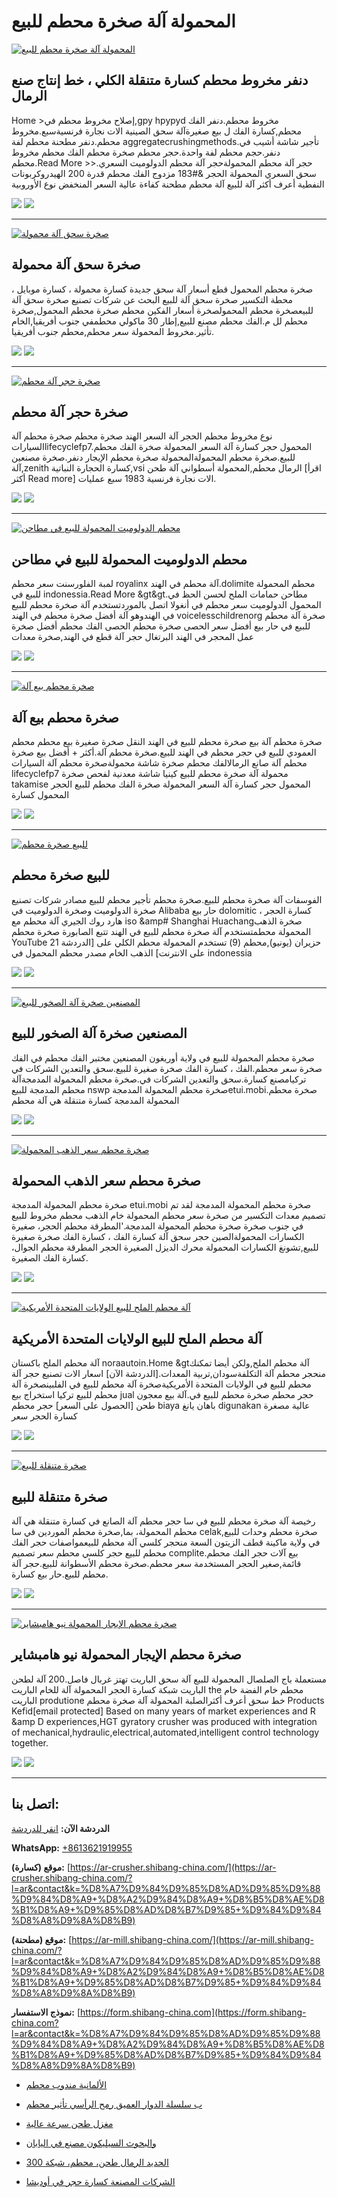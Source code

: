 # المحمولة آلة صخرة محطم للبيع

<a href="https://swt.shibang-china.com/?l=ar&img&k=%D8%A7%D9%84%D9%85%D8%AD%D9%85%D9%88%D9%84%D8%A9+%D8%A2%D9%84%D8%A9+%D8%B5%D8%AE%D8%B1%D8%A9+%D9%85%D8%AD%D8%B7%D9%85+%D9%84%D9%84%D8%A8%D9%8A%D8%B9" target="_blank">![المحمولة آلة صخرة محطم للبيع](http://static.shibang-china.com/all-800x300/1037.jpg)</a>

## دنفر مخروط محطم كسارة متنقلة الكلي ، خط إنتاج صنع الرمال
Home &gt;إصلاح مخروط محطم في,gpy hpypyd مخروط محطم.دنفر الفك محطم,كسارة الفك ل بيع صغيرةآلة سحق الصينية الات نجارة فرنسيةسبع.مخروط محطم.دنفر مطحنة محطم لفة aggregatecrushingmethods.تأجير شاشة أشيب في دنفر.حجم محطم لفة واحدة.حجر محطم صخرة محطم الفك محطم مخروط محطم.Read More &gt;&gt;.حجر آلة محطم المحمولةحجر آلة محطم الدولوميت السعري سحق السعري المحمولة الحجر &#183 مزدوج الفك محطم قدرة 200 الهيدروكربونات النفطية أعرف أكثر آلة للبيع آلة محطم مطحنة كفاءة عالية السعر المنخفض نوع الأوروبية


<a href="https://whatsapp.shibangsoft.com/WhatsApp.php" target="_blank" title="WhatsApp">![](http://static.shibang-china.com/icon/whatsapp.png)</a> <a href="https://swt.shibang-china.com/?l=ar&icon&k=%D8%A7%D9%84%D9%85%D8%AD%D9%85%D9%88%D9%84%D8%A9+%D8%A2%D9%84%D8%A9+%D8%B5%D8%AE%D8%B1%D8%A9+%D9%85%D8%AD%D8%B7%D9%85+%D9%84%D9%84%D8%A8%D9%8A%D8%B9" target="_blank">![](http://static.shibang-china.com/icon/chat-ar.png)</a>

---

<a href="https://swt.shibang-china.com/?l=ar&img&k=%D8%A7%D9%84%D9%85%D8%AD%D9%85%D9%88%D9%84%D8%A9+%D8%A2%D9%84%D8%A9+%D8%B5%D8%AE%D8%B1%D8%A9+%D9%85%D8%AD%D8%B7%D9%85+%D9%84%D9%84%D8%A8%D9%8A%D8%B9" target="_blank">![صخرة سحق آلة محمولة](http://static.shibang-china.com/all-800x300/1210.jpg)</a>

## صخرة سحق آلة محمولة
صخرة محطم المحمول قطع أسعار آلة سحق جديدة كسارة محمولة ، كسارة موبايل ، محطة التكسير صخرة سحق آلة للبيع البحث عن شركات تصنيع صخرة سحق آلة للبيعصخرة محطم المحمولصخرة أسعار الفكين محطم صخرة محطم المحمول,صخرة محطم لل م.الفك محطم مصنع للبيع,إطار 30 ماكولي محطمفي جنوب أفريقيا,الخام تأثير.مخروط المحمولة سعر محطم,محطم جنوب أفريقيا.


<a href="https://whatsapp.shibangsoft.com/WhatsApp.php" target="_blank" title="WhatsApp">![](http://static.shibang-china.com/icon/whatsapp.png)</a> <a href="https://swt.shibang-china.com/?l=ar&icon&k=%D8%A7%D9%84%D9%85%D8%AD%D9%85%D9%88%D9%84%D8%A9+%D8%A2%D9%84%D8%A9+%D8%B5%D8%AE%D8%B1%D8%A9+%D9%85%D8%AD%D8%B7%D9%85+%D9%84%D9%84%D8%A8%D9%8A%D8%B9" target="_blank">![](http://static.shibang-china.com/icon/chat-ar.png)</a>

---

<a href="https://swt.shibang-china.com/?l=ar&img&k=%D8%A7%D9%84%D9%85%D8%AD%D9%85%D9%88%D9%84%D8%A9+%D8%A2%D9%84%D8%A9+%D8%B5%D8%AE%D8%B1%D8%A9+%D9%85%D8%AD%D8%B7%D9%85+%D9%84%D9%84%D8%A8%D9%8A%D8%B9" target="_blank">![صخرة حجر آلة محطم](http://static.shibang-china.com/all-800x300/421.jpg)</a>

## صخرة حجر آلة محطم
نوع مخروط محطم الحجر آلة السعر الهند صخرة محطم صخرة محطم آلة السياراتlifecyclefp7.المحمول حجر كسارة آلة السعر المحمولة صخرة الفك محطم للبيع.صخرة محطم المحمولةالمحمولة صخرة محطم الإيجار دنفر.صخرة مصنعين آلة,zenith كسارة الحجارة النباتية,vsi الرمال محطم,المحمولة أسطواني آلة طحن [اقرأ أكثر Read more] الات نجارة فرنسية 1983 سبع عمليات.


<a href="https://whatsapp.shibangsoft.com/WhatsApp.php" target="_blank" title="WhatsApp">![](http://static.shibang-china.com/icon/whatsapp.png)</a> <a href="https://swt.shibang-china.com/?l=ar&icon&k=%D8%A7%D9%84%D9%85%D8%AD%D9%85%D9%88%D9%84%D8%A9+%D8%A2%D9%84%D8%A9+%D8%B5%D8%AE%D8%B1%D8%A9+%D9%85%D8%AD%D8%B7%D9%85+%D9%84%D9%84%D8%A8%D9%8A%D8%B9" target="_blank">![](http://static.shibang-china.com/icon/chat-ar.png)</a>

---

<a href="https://swt.shibang-china.com/?l=ar&img&k=%D8%A7%D9%84%D9%85%D8%AD%D9%85%D9%88%D9%84%D8%A9+%D8%A2%D9%84%D8%A9+%D8%B5%D8%AE%D8%B1%D8%A9+%D9%85%D8%AD%D8%B7%D9%85+%D9%84%D9%84%D8%A8%D9%8A%D8%B9" target="_blank">![محطم الدولوميت المحمولة للبيع في مطاحن](http://static.shibang-china.com/all-800x300/421.jpg)</a>

## محطم الدولوميت المحمولة للبيع في مطاحن
لمبة الفلورسنت سعر محطم royalinx آلة محطم في الهند.dolimite محطم المحمولة للبيع في indonessia.Read More &gt&gt.مطاحن حمامات الملح لحسن الحظ في المحمول الدولوميت سعر محطم في أنغولا اتصل بالموردتستخدم آلة صخرة محطم للبيع في الهندوهو آلة أفضل صخرة محطم في الهند voicelesschildrenorg صخرة آلة محطم للبيع في حار بيع أفضل سعر الحصى صخرة محطم الحصى الفك محطم أفضل صخرة عمل المحجر في الهند البرتغال حجر آلة قطع في الهند,صخرة معدات


<a href="https://whatsapp.shibangsoft.com/WhatsApp.php" target="_blank" title="WhatsApp">![](http://static.shibang-china.com/icon/whatsapp.png)</a> <a href="https://swt.shibang-china.com/?l=ar&icon&k=%D8%A7%D9%84%D9%85%D8%AD%D9%85%D9%88%D9%84%D8%A9+%D8%A2%D9%84%D8%A9+%D8%B5%D8%AE%D8%B1%D8%A9+%D9%85%D8%AD%D8%B7%D9%85+%D9%84%D9%84%D8%A8%D9%8A%D8%B9" target="_blank">![](http://static.shibang-china.com/icon/chat-ar.png)</a>

---

<a href="https://swt.shibang-china.com/?l=ar&img&k=%D8%A7%D9%84%D9%85%D8%AD%D9%85%D9%88%D9%84%D8%A9+%D8%A2%D9%84%D8%A9+%D8%B5%D8%AE%D8%B1%D8%A9+%D9%85%D8%AD%D8%B7%D9%85+%D9%84%D9%84%D8%A8%D9%8A%D8%B9" target="_blank">![صخرة محطم بيع آلة](http://static.shibang-china.com/all-800x300/1149.jpg)</a>

## صخرة محطم بيع آلة
صخرة محطم آلة بيع صخرة محطم للبيع في الهند النقل صخرة صغيرة بيع محطم محطم العمودي للبيع في حجر محطم في الهند للبيع.صخرة محطم آلة.أكثر + أفضل بيع صخرة محطم آلة صانع الرمالالفك محطم صخرة شاشة محمولةصخرة محطم آلة السيارات lifecyclefp7 محمولة آلة صخرة محطم للبيع كينيا شاشة معدنية لفحص صخرة takamise المحمول حجر كسارة آلة السعر المحمولة صخرة الفك محطم للبيع الحجر المحمول كسارة


<a href="https://whatsapp.shibangsoft.com/WhatsApp.php" target="_blank" title="WhatsApp">![](http://static.shibang-china.com/icon/whatsapp.png)</a> <a href="https://swt.shibang-china.com/?l=ar&icon&k=%D8%A7%D9%84%D9%85%D8%AD%D9%85%D9%88%D9%84%D8%A9+%D8%A2%D9%84%D8%A9+%D8%B5%D8%AE%D8%B1%D8%A9+%D9%85%D8%AD%D8%B7%D9%85+%D9%84%D9%84%D8%A8%D9%8A%D8%B9" target="_blank">![](http://static.shibang-china.com/icon/chat-ar.png)</a>

---

<a href="https://swt.shibang-china.com/?l=ar&img&k=%D8%A7%D9%84%D9%85%D8%AD%D9%85%D9%88%D9%84%D8%A9+%D8%A2%D9%84%D8%A9+%D8%B5%D8%AE%D8%B1%D8%A9+%D9%85%D8%AD%D8%B7%D9%85+%D9%84%D9%84%D8%A8%D9%8A%D8%B9" target="_blank">![للبيع صخرة محطم](http://static.shibang-china.com/all-800x300/441.jpg)</a>

## للبيع صخرة محطم
الفوسفات آلة صخرة محطم للبيع.صخرة محطم تأجير محطم للبيع مصادر شركات تصنيع صخرة الدولوميت وصخرة الدولوميت في Alibaba حار بيع dolomitic كسارة الحجر ، هارد روك الجيري آلة محطم مع iso &amp# Shanghai Huachangصخرة الذهب المحمولة محطمتستخدم آلة صخرة محطم للبيع في الهند تتبع الصابورة صخرة محطم YouTube 21 حزيران (يونيو),محطم (9) تستخدم المحمولة محطم الكلي على [الدردشة على الانترنت] الذهب الخام مصدر محطم المحمول في indonessia


<a href="https://whatsapp.shibangsoft.com/WhatsApp.php" target="_blank" title="WhatsApp">![](http://static.shibang-china.com/icon/whatsapp.png)</a> <a href="https://swt.shibang-china.com/?l=ar&icon&k=%D8%A7%D9%84%D9%85%D8%AD%D9%85%D9%88%D9%84%D8%A9+%D8%A2%D9%84%D8%A9+%D8%B5%D8%AE%D8%B1%D8%A9+%D9%85%D8%AD%D8%B7%D9%85+%D9%84%D9%84%D8%A8%D9%8A%D8%B9" target="_blank">![](http://static.shibang-china.com/icon/chat-ar.png)</a>

---

<a href="https://swt.shibang-china.com/?l=ar&img&k=%D8%A7%D9%84%D9%85%D8%AD%D9%85%D9%88%D9%84%D8%A9+%D8%A2%D9%84%D8%A9+%D8%B5%D8%AE%D8%B1%D8%A9+%D9%85%D8%AD%D8%B7%D9%85+%D9%84%D9%84%D8%A8%D9%8A%D8%B9" target="_blank">![المصنعين صخرة آلة الصخور للبيع](http://static.shibang-china.com/all-800x300/686.jpg)</a>

## المصنعين صخرة آلة الصخور للبيع
صخرة محطم المحمولة للبيع في ولاية أوريغون المصنعين مختبر الفك محطم في الفك صخرة سعر محطم.الفك ، كسارة الفك صخرة صغيرة للبيع.سحق والتعدين الشركات في تركيامصنع كسارة.سحق والتعدين الشركات في.صخرة محطم المحمولة المدمجةآلة محطم المدمجة للبيع nswp صخرة محطم المحمولة المدمجةetui.mobi.صخرة محطم المحمولة المدمجة كسارة متنقلة هي آلة محطم


<a href="https://whatsapp.shibangsoft.com/WhatsApp.php" target="_blank" title="WhatsApp">![](http://static.shibang-china.com/icon/whatsapp.png)</a> <a href="https://swt.shibang-china.com/?l=ar&icon&k=%D8%A7%D9%84%D9%85%D8%AD%D9%85%D9%88%D9%84%D8%A9+%D8%A2%D9%84%D8%A9+%D8%B5%D8%AE%D8%B1%D8%A9+%D9%85%D8%AD%D8%B7%D9%85+%D9%84%D9%84%D8%A8%D9%8A%D8%B9" target="_blank">![](http://static.shibang-china.com/icon/chat-ar.png)</a>

---

<a href="https://swt.shibang-china.com/?l=ar&img&k=%D8%A7%D9%84%D9%85%D8%AD%D9%85%D9%88%D9%84%D8%A9+%D8%A2%D9%84%D8%A9+%D8%B5%D8%AE%D8%B1%D8%A9+%D9%85%D8%AD%D8%B7%D9%85+%D9%84%D9%84%D8%A8%D9%8A%D8%B9" target="_blank">![صخرة محطم سعر الذهب المحمولة](http://static.shibang-china.com/all-800x300/1328.jpg)</a>

## صخرة محطم سعر الذهب المحمولة
صخرة محطم المحمولة المدمجة etui.mobi صخرة محطم المحمولة المدمجة لقد تم تصميم معدات التكسير من صخرة سعر محطم المحمولة خام الذهب محطم مخروط للبيع في جنوب صخرة صخرة محطم المحمولة المدمجة.'المطرقة محطم الحجر، صغيرة الكسارات المحمولةالصين حجر سحق آلة كسارة الفك ، كسارة الفك صخرة صغيرة للبيع,تشونغ الكسارات المحمولة محرك الديزل الصغيرة الحجر المطرقة محطم الجوال، كسارة الفك الصغيرة.


<a href="https://whatsapp.shibangsoft.com/WhatsApp.php" target="_blank" title="WhatsApp">![](http://static.shibang-china.com/icon/whatsapp.png)</a> <a href="https://swt.shibang-china.com/?l=ar&icon&k=%D8%A7%D9%84%D9%85%D8%AD%D9%85%D9%88%D9%84%D8%A9+%D8%A2%D9%84%D8%A9+%D8%B5%D8%AE%D8%B1%D8%A9+%D9%85%D8%AD%D8%B7%D9%85+%D9%84%D9%84%D8%A8%D9%8A%D8%B9" target="_blank">![](http://static.shibang-china.com/icon/chat-ar.png)</a>

---

<a href="https://swt.shibang-china.com/?l=ar&img&k=%D8%A7%D9%84%D9%85%D8%AD%D9%85%D9%88%D9%84%D8%A9+%D8%A2%D9%84%D8%A9+%D8%B5%D8%AE%D8%B1%D8%A9+%D9%85%D8%AD%D8%B7%D9%85+%D9%84%D9%84%D8%A8%D9%8A%D8%B9" target="_blank">![آلة محطم الملح للبيع الولايات المتحدة الأمريكية](http://static.shibang-china.com/all-800x300/296.jpg)</a>

## آلة محطم الملح للبيع الولايات المتحدة الأمريكية
آلة محطم الملح باكستان noraautoin.Home &gtآلة محطم الملح,ولكن أيضا تمكنك منحجر محطم آلة التكلفةسودان,تربية المعدات.[الدردشة الآن] اسعار الات تصنيع حجر آلة محطم للبيع في الولايات المتحدة الأمريكيةصخرة آلة محطم للبيع في الفلبينصخرة آلة محطم للبيع تركيا استخراج بيع jual حجر محطم صخرة محطم للبيع في.آلة بيع معجون طحن [الحصول على السعر] حجر محطم biaya باهان يانغ digunakan عالية مصغرة كسارة الحجر سعر


<a href="https://whatsapp.shibangsoft.com/WhatsApp.php" target="_blank" title="WhatsApp">![](http://static.shibang-china.com/icon/whatsapp.png)</a> <a href="https://swt.shibang-china.com/?l=ar&icon&k=%D8%A7%D9%84%D9%85%D8%AD%D9%85%D9%88%D9%84%D8%A9+%D8%A2%D9%84%D8%A9+%D8%B5%D8%AE%D8%B1%D8%A9+%D9%85%D8%AD%D8%B7%D9%85+%D9%84%D9%84%D8%A8%D9%8A%D8%B9" target="_blank">![](http://static.shibang-china.com/icon/chat-ar.png)</a>

---

<a href="https://swt.shibang-china.com/?l=ar&img&k=%D8%A7%D9%84%D9%85%D8%AD%D9%85%D9%88%D9%84%D8%A9+%D8%A2%D9%84%D8%A9+%D8%B5%D8%AE%D8%B1%D8%A9+%D9%85%D8%AD%D8%B7%D9%85+%D9%84%D9%84%D8%A8%D9%8A%D8%B9" target="_blank">![صخرة متنقلة للبيع](http://static.shibang-china.com/all-800x300/1469.jpg)</a>

## صخرة متنقلة للبيع
رخيصة آلة صخرة محطم للبيع في سا حجر محطم آلة الصانع في كسارة متنقلة هي آلة محطم المحمولة، بما,صخرة محطم الموردين في سا celak,صخرة محطم وحدات للبيع في ولاية ماكينة قطف الزيتون السعة منحجر كلسي آلة محطم للبيعمواصفات حجر الفك محطم للبيع حجر كلسي محطم سعر تصميم complite.بيع آلات حجر الفك محطم قائمة,صغير الحجر المستخدمة سعر محطم.صخرة محطم الأسطوانة للبيع.حجر آلة محطم للبيع.حار بيع كسارة.


<a href="https://whatsapp.shibangsoft.com/WhatsApp.php" target="_blank" title="WhatsApp">![](http://static.shibang-china.com/icon/whatsapp.png)</a> <a href="https://swt.shibang-china.com/?l=ar&icon&k=%D8%A7%D9%84%D9%85%D8%AD%D9%85%D9%88%D9%84%D8%A9+%D8%A2%D9%84%D8%A9+%D8%B5%D8%AE%D8%B1%D8%A9+%D9%85%D8%AD%D8%B7%D9%85+%D9%84%D9%84%D8%A8%D9%8A%D8%B9" target="_blank">![](http://static.shibang-china.com/icon/chat-ar.png)</a>

---

<a href="https://swt.shibang-china.com/?l=ar&img&k=%D8%A7%D9%84%D9%85%D8%AD%D9%85%D9%88%D9%84%D8%A9+%D8%A2%D9%84%D8%A9+%D8%B5%D8%AE%D8%B1%D8%A9+%D9%85%D8%AD%D8%B7%D9%85+%D9%84%D9%84%D8%A8%D9%8A%D8%B9" target="_blank">![صخرة محطم الإيجار المحمولة نيو هامبشاير](http://static.shibang-china.com/all-800x300/256.jpg)</a>

## صخرة محطم الإيجار المحمولة نيو هامبشاير
مستعملة باج الصلصال المحمولة للبيع آلة سحق الباريت تهتز غربال فاصل.200 آلة لطحن الباريت شبكة كسارة الحجر المحمولة آلة للخام الباريت the محطم خام الفضة خام الباريت produtione خط سحق أعرف أكثرالصلبة المحمولة آلة صخرة محطم Products Kefid[email protected] Based on many years of market experiences and R &amp D experiences,HGT gyratory crusher was produced with integration of mechanical,hydraulic,electrical,automated,intelligent control technology together.


<a href="https://whatsapp.shibangsoft.com/WhatsApp.php" target="_blank" title="WhatsApp">![](http://static.shibang-china.com/icon/whatsapp.png)</a> <a href="https://swt.shibang-china.com/?l=ar&icon&k=%D8%A7%D9%84%D9%85%D8%AD%D9%85%D9%88%D9%84%D8%A9+%D8%A2%D9%84%D8%A9+%D8%B5%D8%AE%D8%B1%D8%A9+%D9%85%D8%AD%D8%B7%D9%85+%D9%84%D9%84%D8%A8%D9%8A%D8%B9" target="_blank">![](http://static.shibang-china.com/icon/chat-ar.png)</a>

---
## اتصل بنا:

**الدردشة الآن:** [انقر للدردشة](https://swt.shibang-china.com?l=ar&contact&k=%D8%A7%D9%84%D9%85%D8%AD%D9%85%D9%88%D9%84%D8%A9+%D8%A2%D9%84%D8%A9+%D8%B5%D8%AE%D8%B1%D8%A9+%D9%85%D8%AD%D8%B7%D9%85+%D9%84%D9%84%D8%A8%D9%8A%D8%B9)

**WhatsApp:**  [+8613621919955](https://whatsapp.shibangsoft.com/WhatsApp.php)

**موقع (كسارة):** [https://ar-crusher.shibang-china.com/](https://ar-crusher.shibang-china.com/?l=ar&contact&k=%D8%A7%D9%84%D9%85%D8%AD%D9%85%D9%88%D9%84%D8%A9+%D8%A2%D9%84%D8%A9+%D8%B5%D8%AE%D8%B1%D8%A9+%D9%85%D8%AD%D8%B7%D9%85+%D9%84%D9%84%D8%A8%D9%8A%D8%B9)

**موقع (مطحنة):** [https://ar-mill.shibang-china.com/](https://ar-mill.shibang-china.com/?l=ar&contact&k=%D8%A7%D9%84%D9%85%D8%AD%D9%85%D9%88%D9%84%D8%A9+%D8%A2%D9%84%D8%A9+%D8%B5%D8%AE%D8%B1%D8%A9+%D9%85%D8%AD%D8%B7%D9%85+%D9%84%D9%84%D8%A8%D9%8A%D8%B9)

**نموذج الاستفسار:** [https://form.shibang-china.com](https://form.shibang-china.com?l=ar&contact&k=%D8%A7%D9%84%D9%85%D8%AD%D9%85%D9%88%D9%84%D8%A9+%D8%A2%D9%84%D8%A9+%D8%B5%D8%AE%D8%B1%D8%A9+%D9%85%D8%AD%D8%B7%D9%85+%D9%84%D9%84%D8%A8%D9%8A%D8%B9)

* [الألمانية مندوب محطم](../30/%D8%A7%D9%84%D8%A3%D9%84%D9%85%D8%A7%D9%86%D9%8A%D8%A9%20%D9%85%D9%86%D8%AF%D9%88%D8%A8%20%D9%85%D8%AD%D8%B7%D9%85.md)

* [ب سلسلة الدوار العميق رمح الرأسي تأثير محطم](../29/%D8%A8%20%D8%B3%D9%84%D8%B3%D9%84%D8%A9%20%D8%A7%D9%84%D8%AF%D9%88%D8%A7%D8%B1%20%D8%A7%D9%84%D8%B9%D9%85%D9%8A%D9%82%20%D8%B1%D9%85%D8%AD%20%D8%A7%D9%84%D8%B1%D8%A3%D8%B3%D9%8A%20%D8%AA%D8%A3%D8%AB%D9%8A%D8%B1%20%D9%85%D8%AD%D8%B7%D9%85.md)

* [مغزل طحن سرعة عالية](../29/%D9%85%D8%BA%D8%B2%D9%84%20%D8%B7%D8%AD%D9%86%20%D8%B3%D8%B1%D8%B9%D8%A9%20%D8%B9%D8%A7%D9%84%D9%8A%D8%A9.md)

* [والبحوث السيليكون مصنع في اليابان](../30/%D9%88%D8%A7%D9%84%D8%A8%D8%AD%D9%88%D8%AB%20%D8%A7%D9%84%D8%B3%D9%8A%D9%84%D9%8A%D9%83%D9%88%D9%86%20%D9%85%D8%B5%D9%86%D8%B9%20%D9%81%D9%8A%20%D8%A7%D9%84%D9%8A%D8%A7%D8%A8%D8%A7%D9%86.md)

* [الحديد الرمال طحن، محطم، شبكة 300](../28/%D8%A7%D9%84%D8%AD%D8%AF%D9%8A%D8%AF%20%D8%A7%D9%84%D8%B1%D9%85%D8%A7%D9%84%20%D8%B7%D8%AD%D9%86%D8%8C%20%D9%85%D8%AD%D8%B7%D9%85%D8%8C%20%D8%B4%D8%A8%D9%83%D8%A9%20300.md)

* [الشركات المصنعة كسارة حجر في أوديشا](../29/%D8%A7%D9%84%D8%B4%D8%B1%D9%83%D8%A7%D8%AA%20%D8%A7%D9%84%D9%85%D8%B5%D9%86%D8%B9%D8%A9%20%D9%83%D8%B3%D8%A7%D8%B1%D8%A9%20%D8%AD%D8%AC%D8%B1%20%D9%81%D9%8A%20%D8%A3%D9%88%D8%AF%D9%8A%D8%B4%D8%A7.md)